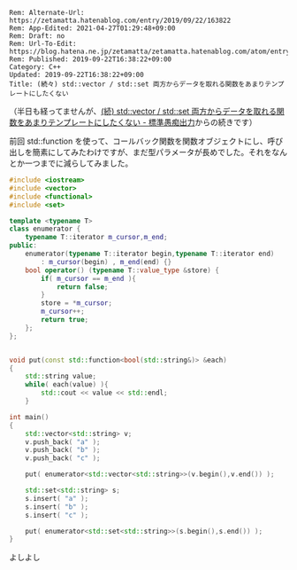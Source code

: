 ```header
Rem: Alternate-Url: https://zetamatta.hatenablog.com/entry/2019/09/22/163822
Rem: App-Edited: 2021-04-27T01:29:48+09:00
Rem: Draft: no
Rem: Url-To-Edit: https://blog.hatena.ne.jp/zetamatta/zetamatta.hatenablog.com/atom/entry/26006613438774435
Rem: Published: 2019-09-22T16:38:22+09:00
Category: C++
Updated: 2019-09-22T16:38:22+09:00
Title: (続々) std::vector / std::set 両方からデータを取れる関数をあまりテンプレートにしたくない
```
（半日も経ってませんが、[(続) std::vector / std::set 両方からデータを取れる関数をあまりテンプレートにしたくない - 標準愚痴出力](http://zetamatta.hatenablog.com/entry/2019/09/22/131156)からの続きです）

前回 std::function を使って、コールバック関数を関数オブジェクトにし、呼び出しを簡素にしてみたわけですが、まだ型パラメータが長めでした。それをなんとか一つまでに減らしてみました。

```cpp
#include <iostream>
#include <vector>
#include <functional>
#include <set>

template <typename T>
class enumerator {
    typename T::iterator m_cursor,m_end;
public:
    enumerator(typename T::iterator begin,typename T::iterator end)
        : m_cursor(begin) , m_end(end) {}
    bool operator() (typename T::value_type &store) {
        if( m_cursor == m_end ){
            return false;
        }
        store = *m_cursor;
        m_cursor++;
        return true;
    };
};


void put(const std::function<bool(std::string&)> &each)
{
    std::string value;
    while( each(value) ){
        std::cout << value << std::endl;
    }

int main()
{
    std::vector<std::string> v;
    v.push_back( "a" );
    v.push_back( "b" );
    v.push_back( "c" );

    put( enumerator<std::vector<std::string>>(v.begin(),v.end()) );

    std::set<std::string> s;
    s.insert( "a" );
    s.insert( "b" );
    s.insert( "c" );

    put( enumerator<std::set<std::string>>(s.begin(),s.end()) );
}
```

よしよし
